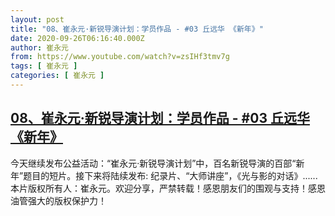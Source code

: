 ```yaml
---
layout: post
title: "08、崔永元·新锐导演计划：学员作品 - #03 丘远华 《新年》"
date: 2020-09-26T06:16:40.000Z
author: 崔永元
from: https://www.youtube.com/watch?v=zsIHf3tmv7g
tags: [ 崔永元 ]
categories: [ 崔永元 ]
---
```

<!--1601101000000-->
[08、崔永元·新锐导演计划：学员作品 - #03 丘远华 《新年》](https://www.youtube.com/watch?v=zsIHf3tmv7g)
------

<div>
今天继续发布公益活动：“崔永元·新锐导演计划”中，百名新锐导演的百部“新年”题目的短片。接下来将陆续发布: 纪录片、“大师讲座”，《光与影的对话》......本片版权所有人：崔永元。欢迎分享，严禁转载！感恩朋友们的围观与支持！感恩油管强大的版权保护力！
</div>
